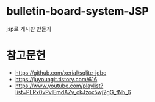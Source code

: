 # bulletin-board-system-JSP
jsp로 게시판 만들기

# 참고문헌
* https://github.com/xerial/sqlite-jdbc
* https://juyoungit.tistory.com/616
* https://www.youtube.com/playlist?list=PLRx0vPvlEmdAZv_okJzox5wj2gG_fNh_6
